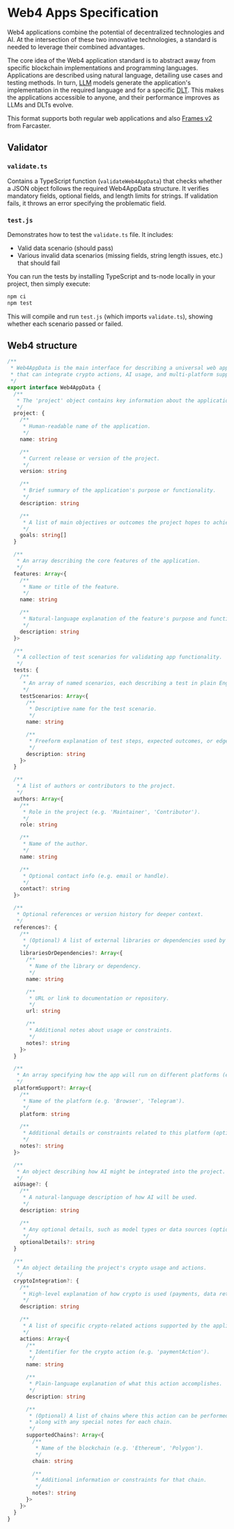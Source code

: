 # Web4 Apps Specification

Web4 applications combine the potential of decentralized technologies and AI. At the intersection of these two innovative technologies, a standard is needed to leverage their combined advantages.

The core idea of the Web4 application standard is to abstract away from specific blockchain implementations and programming languages. Applications are described using natural language, detailing use cases and testing methods. In turn, [LLM](https://en.wikipedia.org/wiki/Large_language_model) models generate the application's implementation in the required language and for a specific [DLT](https://en.wikipedia.org/wiki/Distributed_ledger). This makes the applications accessible to anyone, and their performance improves as LLMs and DLTs evolve.

This format supports both regular web applications and also [Frames v2](https://docs.farcaster.xyz/developers/frames/v2/) from Farcaster.


## Validator

### `validate.ts`
Contains a TypeScript function (`validateWeb4AppData`) that checks whether a JSON object follows the required Web4AppData structure. It verifies mandatory fields, optional fields, and length limits for strings. If validation fails, it throws an error specifying the problematic field.

### `test.js`
Demonstrates how to test the `validate.ts` file. It includes:
- Valid data scenario (should pass)
- Various invalid data scenarios (missing fields, string length issues, etc.) that should fail

You can run the tests by installing TypeScript and ts-node locally in your project, then simply execute:
```bash
npm ci
npm test
```
This will compile and run `test.js` (which imports `validate.ts`), showing whether each scenario passed or failed.

## Web4 structure

```typescript
/**
 * Web4AppData is the main interface for describing a universal web application
 * that can integrate crypto actions, AI usage, and multi-platform support.
 */
export interface Web4AppData {
  /**
   * The 'project' object contains key information about the application.
   */
  project: {
    /**
     * Human-readable name of the application.
     */
    name: string

    /**
     * Current release or version of the project.
     */
    version: string

    /**
     * Brief summary of the application's purpose or functionality.
     */
    description: string

    /**
     * A list of main objectives or outcomes the project hopes to achieve.
     */
    goals: string[]
  }

  /**
   * An array describing the core features of the application.
   */
  features: Array<{
    /**
     * Name or title of the feature.
     */
    name: string

    /**
     * Natural-language explanation of the feature's purpose and functionality.
     */
    description: string
  }>

  /**
   * A collection of test scenarios for validating app functionality.
   */
  tests: {
    /**
     * An array of named scenarios, each describing a test in plain English.
     */
    testScenarios: Array<{
      /**
       * Descriptive name for the test scenario.
       */
      name: string

      /**
       * Freeform explanation of test steps, expected outcomes, or edge cases.
       */
      description: string
    }>
  }

  /**
   * A list of authors or contributors to the project.
   */
  authors: Array<{
    /**
     * Role in the project (e.g. 'Maintainer', 'Contributor').
     */
    role: string

    /**
     * Name of the author.
     */
    name: string

    /**
     * Optional contact info (e.g. email or handle).
     */
    contact?: string
  }>

  /**
   * Optional references or version history for deeper context.
   */
  references?: {
    /**
     * (Optional) A list of external libraries or dependencies used by the project.
     */
    librariesOrDependencies?: Array<{
      /**
       * Name of the library or dependency.
       */
      name: string

      /**
       * URL or link to documentation or repository.
       */
      url: string

      /**
       * Additional notes about usage or constraints.
       */
      notes?: string
    }>
  }

  /**
   * An array specifying how the app will run on different platforms (e.g. Farcaster, Telegram).
   */
  platformSupport?: Array<{
    /**
     * Name of the platform (e.g. 'Browser', 'Telegram').
     */
    platform: string

    /**
     * Additional details or constraints related to this platform (optional).
     */
    notes?: string
  }>

  /**
   * An object describing how AI might be integrated into the project.
   */
  aiUsage?: {
    /**
     * A natural-language description of how AI will be used.
     */
    description: string

    /**
     * Any optional details, such as model types or data sources (optional).
     */
    optionalDetails?: string
  }

  /**
   * An object detailing the project's crypto usage and actions.
   */
  cryptoIntegration?: {
    /**
     * High-level explanation of how crypto is used (payments, data retrieval, etc.).
     */
    description: string

    /**
     * A list of specific crypto-related actions supported by the application.
     */
    actions: Array<{
      /**
       * Identifier for the crypto action (e.g. 'paymentAction').
       */
      name: string

      /**
       * Plain-language explanation of what this action accomplishes.
       */
      description: string

      /**
       * (Optional) A list of chains where this action can be performed,
       * along with any special notes for each chain.
       */
      supportedChains?: Array<{
        /**
         * Name of the blockchain (e.g. 'Ethereum', 'Polygon').
         */
        chain: string

        /**
         * Additional information or constraints for that chain.
         */
        notes?: string
      }>
    }>
  }
}

```
